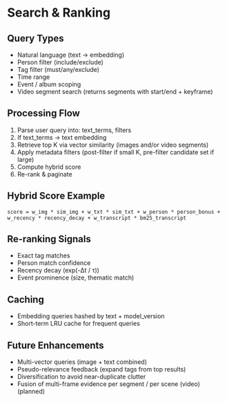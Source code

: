 # Search & Ranking

## Query Types
- Natural language (text → embedding)
- Person filter (include/exclude)
- Tag filter (must/any/exclude)
- Time range
- Event / album scoping
 - Video segment search (returns segments with start/end + keyframe)  <!-- planned -->

## Processing Flow
1. Parse user query into: text_terms, filters
2. If text_terms → text embedding
3. Retrieve top K via vector similarity (images and/or video segments)
4. Apply metadata filters (post-filter if small K, pre-filter candidate set if large)
5. Compute hybrid score
6. Re-rank & paginate

## Hybrid Score Example
```
score = w_img * sim_img + w_txt * sim_txt + w_person * person_bonus + w_recency * recency_decay + w_transcript * bm25_transcript
```

## Re-ranking Signals
- Exact tag matches
- Person match confidence
- Recency decay (exp(-Δt / τ))
- Event prominence (size, thematic match)

## Caching
- Embedding queries hashed by text + model_version
- Short-term LRU cache for frequent queries

## Future Enhancements
- Multi-vector queries (image + text combined)
- Pseudo-relevance feedback (expand tags from top results)
- Diversification to avoid near-duplicate clutter
 - Fusion of multi-frame evidence per segment / per scene (video) (planned)
